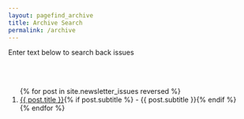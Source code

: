```yaml
---
layout: pagefind_archive
title: Archive Search
permalink: /archive
---
```


<!-- markdownlint-disable MD033 -->

Enter text below to search back issues

<div id="pf2search"></div>

<br/><br/>

<ol class="archive-issue">
{% for post in site.newsletter_issues reversed %}
    <li><a href="{{ post.url | remove: '.html'}}">{{ post.title }}</a>{% if post.subtitle %} - {{ post.subtitle }}{% endif %}</li>
{% endfor %}
</ol>

